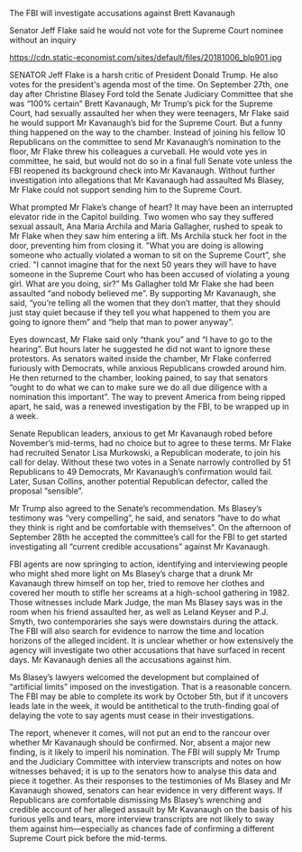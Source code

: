 The FBI will investigate accusations against Brett Kavanaugh

Senator Jeff Flake said he would not vote for the Supreme Court nominee without an inquiry

https://cdn.static-economist.com/sites/default/files/20181006_blp901.jpg

SENATOR Jeff Flake is a harsh critic of President Donald Trump. He also votes for the president's agenda most of the time. On September 27th, one day after Christine Blasey Ford told the Senate Judiciary Committee that she was “100% certain” Brett Kavanaugh, Mr Trump’s pick for the Supreme Court, had sexually assaulted her when they were teenagers, Mr Flake said he would support Mr Kavanaugh’s bid for the Supreme Court. But a funny thing happened on the way to the chamber. Instead of joining his fellow 10 Republicans on the committee to send Mr Kavanaugh’s nomination to the floor, Mr Flake threw his colleagues a curveball. He would vote yes in committee, he said, but would not do so in a final full Senate vote unless the FBI reopened its background check into Mr Kavanaugh. Without further investigation into allegations that Mr Kavanaugh had assaulted Ms Blasey, Mr Flake could not support sending him to the Supreme Court.

What prompted Mr Flake’s change of heart? It may have been an interrupted elevator ride in the Capitol building. Two women who say they suffered sexual assault, Ana Maria Archila and Maria Gallagher, rushed to speak to Mr Flake when they saw him entering a lift. Ms Archila stuck her foot in the door, preventing him from closing it. "What you are doing is allowing someone who actually violated a woman to sit on the Supreme Court”, she cried. "I cannot imagine that for the next 50 years they will have to have someone in the Supreme Court who has been accused of violating a young girl. What are you doing, sir?” Ms Gallagher told Mr Flake she had been assaulted “and nobody believed me”. By supporting Mr Kavanaugh, she said, “you’re telling all the women that they don’t matter, that they should just stay quiet because if they tell you what happened to them you are going to ignore them” and “help that man to power anyway”.

Eyes downcast, Mr Flake said only “thank you” and “I have to go to the hearing”. But hours later he suggested he did not want to ignore these protestors. As senators waited inside the chamber, Mr Flake conferred furiously with Democrats, while anxious Republicans crowded around him. He then returned to the chamber, looking pained, to say that senators “ought to do what we can to make sure we do all due diligence with a nomination this important”. The way to prevent America from being ripped apart, he said, was a renewed investigation by the FBI, to be wrapped up in a week.

Senate Republican leaders, anxious to get Mr Kavanaugh robed before November’s mid-terms, had no choice but to agree to these terms. Mr Flake had recruited Senator Lisa Murkowski, a Republican moderate, to join his call for delay. Without these two votes in a Senate narrowly controlled by 51 Republicans to 49 Democrats, Mr Kavanaugh’s confirmation would fail. Later, Susan Collins, another potential Republican defector, called the proposal “sensible”.  

Mr Trump also agreed to the Senate’s recommendation. Ms Blasey’s testimony was “very compelling”, he said, and senators “have to do what they think is right and be comfortable with themselves”. On the afternoon of September 28th he accepted the committee’s call for the FBI to get started investigating all “current credible accusations” against Mr Kavanaugh.

FBI agents are now springing to action, identifying and interviewing people who might shed more light on Ms Blasey’s charge that a drunk Mr Kavanaugh threw himself on top her, tried to remove her clothes and covered her mouth to stifle her screams at a high-school gathering in 1982. Those witnesses include Mark Judge, the man Ms Blasey says was in the room when his friend assaulted her, as well as Leland Keyser and P.J. Smyth, two contemporaries she says were downstairs during the attack. The FBI will also search for evidence to narrow the time and location horizons of the alleged incident. It is unclear whether or how extensively the agency will investigate two other accusations that have surfaced in recent days. Mr Kavanaugh denies all the accusations against him.

Ms Blasey’s lawyers welcomed the development but complained of “artificial limits” imposed on the investigation. That is a reasonable concern. The FBI may be able to complete its work by October 5th, but if it uncovers leads late in the week, it would be antithetical to the truth-finding goal of delaying the vote to say agents must cease in their investigations. 

The report, whenever it comes, will not put an end to the rancour over whether Mr Kavanaugh should be confirmed. Nor, absent a major new finding, is it likely to imperil his nomination. The FBI will supply Mr Trump and the Judiciary Committee with interview transcripts and notes on how witnesses behaved; it is up to the senators how to analyse this data and piece it together. As their responses to the testimonies of Ms Blasey and Mr Kavanaugh showed, senators can hear evidence in very different ways. If Republicans are comfortable dismissing Ms Blasey’s wrenching and credible account of her alleged assault by Mr Kavanaugh on the basis of his furious yells and tears, more interview transcripts are not likely to sway them against him—especially as chances fade of confirming a different Supreme Court pick before the mid-terms. 